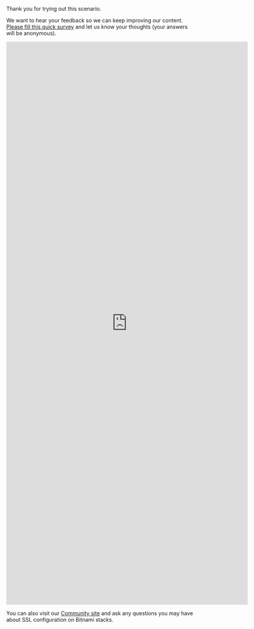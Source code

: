 Thank you for trying out this scenario. 

We want to hear your feedback so we can keep improving our content. [Please fill this quick survey](https://docs.google.com/forms/d/e/1FAIpQLSeM6ymNUYDyKKWrxlUUJYwlKHODQJPqZ6On3SQCAM1B2P3f_g/viewform?usp=sf_link) and let us know your thoughts (your answers will be anonymous).

<iframe src="https://docs.google.com/forms/d/e/1FAIpQLSeM6ymNUYDyKKWrxlUUJYwlKHODQJPqZ6On3SQCAM1B2P3f_g/viewform?embedded=true" width="640" height="1494" frameborder="0" marginheight="0" marginwidth="0">Loading...</iframe>

You can also visit our [Community site](https://community.bitnami.com) and ask any questions you may have about SSL configuration on Bitnami stacks.
